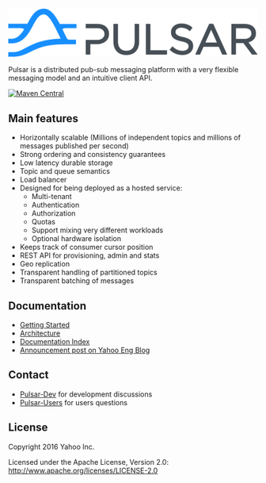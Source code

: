![logo](docs/img/pulsar.png)

Pulsar is a distributed pub-sub messaging platform with a very
flexible messaging model and an intuitive client API.

[![Maven Central](https://maven-badges.herokuapp.com/maven-central/com.yahoo.pulsar/pulsar/badge.svg)](https://maven-badges.herokuapp.com/maven-central/com.yahoo.pulsar/pulsar)


## Main features
* Horizontally scalable (Millions of independent topics and millions
  of messages published per second)
* Strong ordering and consistency guarantees
* Low latency durable storage
* Topic and queue semantics
* Load balancer
* Designed for being deployed as a hosted service:
  * Multi-tenant
  * Authentication
  * Authorization
  * Quotas
  * Support mixing very different workloads
  * Optional hardware isolation
* Keeps track of consumer cursor position
* REST API for provisioning, admin and stats
* Geo replication
* Transparent handling of partitioned topics
* Transparent batching of messages

## Documentation

* [Getting Started](docs/GettingStarted.md)
* [Architecture](docs/Architecture.md)
* [Documentation Index](docs/Documentation.md)
* [Announcement post on Yahoo Eng Blog](https://yahooeng.tumblr.com/post/150078336821/open-sourcing-pulsar-pub-sub-messaging-at-scale)

## Contact
* [Pulsar-Dev](https://groups.google.com/d/forum/pulsar-dev) for
  development discussions
* [Pulsar-Users](https://groups.google.com/d/forum/pulsar-users) for
  users questions

## License

Copyright 2016 Yahoo Inc.

Licensed under the Apache License, Version 2.0: http://www.apache.org/licenses/LICENSE-2.0
